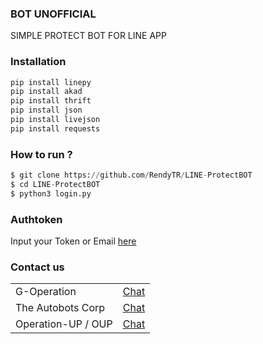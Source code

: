 ### BOT UNOFFICIAL
SIMPLE PROTECT BOT FOR LINE APP

### Installation
```python
pip install linepy
pip install akad
pip install thrift
pip install json
pip install livejson
pip install requests
```

### How to run ?
``` python
$ git clone https://github.com/RendyTR/LINE-ProtectBOT
$ cd LINE-ProtectBOT
$ python3 login.py
```

### Authtoken
Input your Token or Email <a href="https://github.com/RendyTR/LINE-ProtectBOT/blob/main/token/login.json">here</a>

### Contact us
<table>
    <tbody>
        <tr>
          <td>G-Operation</td>
          <td><a href="http://line.me/ti/p/~asking.ang">Chat</a></td>
        </tr>
        <tr>
          <td>The Autobots Corp</td>
          <td><a href="http://line.me/ti/p/~paptetekdong">Chat</a></td>
        </tr>
        <tr>
          <td>Operation-UP / OUP</td>
          <td><a href="http://line.me/ti/p/~king_date">Chat</a></td>
        </tr>
    <tbody>   
<table>
